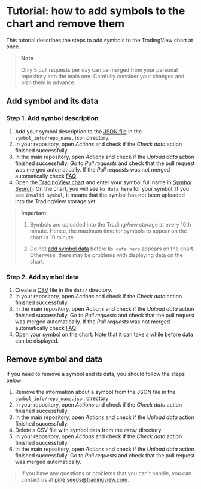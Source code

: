 # Tutorial: how to add symbols to the chart and remove them

This tutorial describes the steps to add symbols to the TradingView chart at once.

> __Note__
>
> Only 5 pull requests per day can be merged from your personal repository into the main one.
> Carefully consider your changes and plan them in advance.

## Add symbol and its data

### Step 1. Add symbol description

1. Add your symbol description to the [JSON file](data.md#symbol_info-format) in the `symbol_info/repo_name.json` directory.
2. In your repository, open *Actions* and check if the *Check data* action finished successfully.
3. In the main repository, open *Actions* and check if the *Upload data* action finished successfully. Go to *Pull requests* and check that the pull request was merged automatically. If the *Pull requests* was not merged automatically check [FAQ](/faq.md#q-what-if-my-pull-request-was-not-merged-automatically)
4. Open the [TradingView chart][tv-chart] and enter your symbol full name in [*Symbol Search*](ui.md#symbol-search).
    On the chart, you will see `No data here` for your symbol.
    If you see `Invalid symbol`, it means that the symbol has not been uploaded into the TradingView storage yet.

>__Important__
>
> 1. Symbols are uploaded into the TradingView storage at every 10th minute.
> Hence, the maximum time for symbols to appear on the chart is 10 minute.
>
> 2. Do not [add symbol data](#step-2-add-symbol-data) before `No data here` appears on the chart.
> Otherwise, there may be problems with displaying data on the chart.

### Step 2. Add symbol data

1. Create a [CSV](data.md#data-format) file in the `data/` directory.
2. In your repository, open *Actions* and check if the *Check data* action finished successfully.
3. In the main repository, open *Actions* and check if the *Upload data* action finished successfully. Go to *Pull requests* and check that the pull request was merged automatically. If the *Pull requests* was not merged automatically check [FAQ](/faq.md#q-what-if-my-pull-request-was-not-merged-automatically)
4. Open your symbol on the chart. Note that it can take a while before data can be displayed.

## Remove symbol and data

If you need to remove a symbol and its data, you should follow the steps below:

1. Remove the information about a symbol from the JSON file in the `symbol_info/repo_name.json` directory
2. In your repository, open *Actions* and check if the *Check data* action finished successfully.
3. In the main repository, open *Actions* and check if the *Upload data* action finished successfully.
4. Delete a CSV file with symbol data from the `data/` directory.
5. In your repository, open *Actions* and check if the *Check data* action finished successfully.
6. In the main repository, open *Actions* and check if the *Upload data* action finished successfully. Go to *Pull requests* and check that the pull request was merged automatically.

>If you have any questions or problems that you can't handle, you can contact us at pine.seeds@tradingview.com.

[tv-chart]: https://www.tradingview.com/chart/
